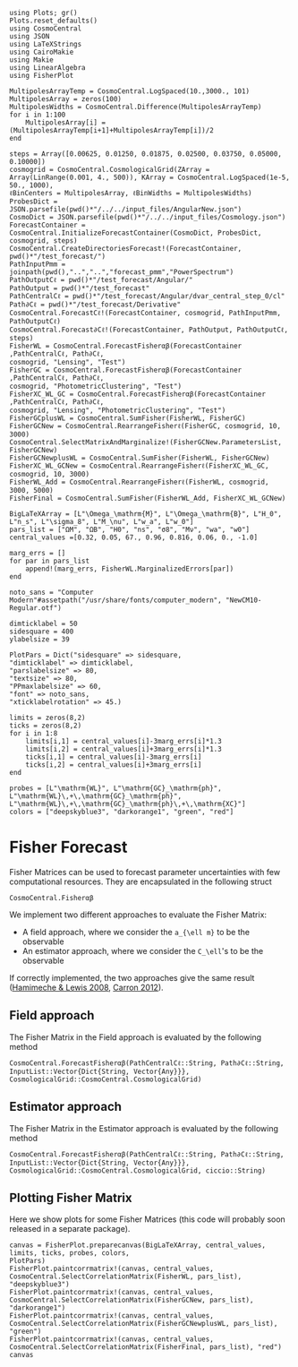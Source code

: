 ```@setup tutorial
using Plots; gr()
Plots.reset_defaults()
using CosmoCentral
using JSON
using LaTeXStrings
using CairoMakie
using Makie
using LinearAlgebra
using FisherPlot

MultipolesArrayTemp = CosmoCentral.LogSpaced(10.,3000., 101)
MultipolesArray = zeros(100)
MultipolesWidths = CosmoCentral.Difference(MultipolesArrayTemp)
for i in 1:100
    MultipolesArray[i] = (MultipolesArrayTemp[i+1]+MultipolesArrayTemp[i])/2
end

steps = Array([0.00625, 0.01250, 0.01875, 0.02500, 0.03750, 0.05000, 0.10000])
cosmogrid = CosmoCentral.CosmologicalGrid(ZArray =
Array(LinRange(0.001, 4., 500)), KArray = CosmoCentral.LogSpaced(1e-5, 50., 1000),
ℓBinCenters = MultipolesArray, ℓBinWidths = MultipolesWidths)
ProbesDict = JSON.parsefile(pwd()*"/../../input_files/AngularNew.json")
CosmoDict = JSON.parsefile(pwd()*"/../../input_files/Cosmology.json")
ForecastContainer = CosmoCentral.InitializeForecastContainer(CosmoDict, ProbesDict,
cosmogrid, steps)
CosmoCentral.CreateDirectoriesForecast!(ForecastContainer, pwd()*"/test_forecast/")
PathInputPmm = joinpath(pwd(),"..","..","forecast_pmm","PowerSpectrum")
PathOutputCℓ = pwd()*"/test_forecast/Angular/"
PathOutput = pwd()*"/test_forecast"
PathCentralCℓ = pwd()*"/test_forecast/Angular/dvar_central_step_0/cl"
Path∂Cℓ = pwd()*"/test_forecast/Derivative"
CosmoCentral.ForecastCℓ!(ForecastContainer, cosmogrid, PathInputPmm, PathOutputCℓ)
CosmoCentral.Forecast∂Cℓ!(ForecastContainer, PathOutput, PathOutputCℓ, steps)
FisherWL = CosmoCentral.ForecastFisherαβ(ForecastContainer ,PathCentralCℓ, Path∂Cℓ,
cosmogrid, "Lensing", "Test")
FisherGC = CosmoCentral.ForecastFisherαβ(ForecastContainer ,PathCentralCℓ, Path∂Cℓ,
cosmogrid, "PhotometricClustering", "Test")
FisherXC_WL_GC = CosmoCentral.ForecastFisherαβ(ForecastContainer ,PathCentralCℓ, Path∂Cℓ,
cosmogrid, "Lensing", "PhotometricClustering", "Test")
FisherGCplusWL = CosmoCentral.SumFisher(FisherWL, FisherGC)
FisherGCNew = CosmoCentral.RearrangeFisherℓ(FisherGC, cosmogrid, 10, 3000)
CosmoCentral.SelectMatrixAndMarginalize!(FisherGCNew.ParametersList, FisherGCNew)
FisherGCNewplusWL = CosmoCentral.SumFisher(FisherWL, FisherGCNew)
FisherXC_WL_GCNew = CosmoCentral.RearrangeFisherℓ(FisherXC_WL_GC, cosmogrid, 10, 3000)
FisherWL_Add = CosmoCentral.RearrangeFisherℓ(FisherWL, cosmogrid, 3000, 5000)
FisherFinal = CosmoCentral.SumFisher(FisherWL_Add, FisherXC_WL_GCNew)

BigLaTeXArray = [L"\Omega_\mathrm{M}", L"\Omega_\mathrm{B}", L"H_0", L"n_s", L"\sigma_8", L"M_\nu", L"w_a", L"w_0"]
pars_list = ["ΩM", "ΩB", "H0", "ns", "σ8", "Mν", "wa", "w0"]
central_values =[0.32, 0.05, 67., 0.96, 0.816, 0.06, 0., -1.0]

marg_errs = []
for par in pars_list
    append!(marg_errs, FisherWL.MarginalizedErrors[par])
end

noto_sans = "Computer Modern"#assetpath("/usr/share/fonts/computer_modern", "NewCM10-Regular.otf")

dimticklabel = 50
sidesquare = 400
ylabelsize = 39

PlotPars = Dict("sidesquare" => sidesquare,
"dimticklabel" => dimticklabel,
"parslabelsize" => 80,
"textsize" => 80,
"PPmaxlabelsize" => 60,
"font" => noto_sans,
"xticklabelrotation" => 45.)

limits = zeros(8,2)
ticks = zeros(8,2)
for i in 1:8
    limits[i,1] = central_values[i]-3marg_errs[i]*1.3
    limits[i,2] = central_values[i]+3marg_errs[i]*1.3
    ticks[i,1] = central_values[i]-3marg_errs[i]
    ticks[i,2] = central_values[i]+3marg_errs[i]
end

probes = [L"\mathrm{WL}", L"\mathrm{GC}_\mathrm{ph}",
L"\mathrm{WL}\,+\,\mathrm{GC}_\mathrm{ph}",
L"\mathrm{WL}\,+\,\mathrm{GC}_\mathrm{ph}\,+\,\mathrm{XC}"]
colors = ["deepskyblue3", "darkorange1", "green", "red"]
```

# Fisher Forecast

Fisher Matrices can be used to forecast parameter uncertainties with few computational
resources. They are encapsulated in the following struct
```@docs
CosmoCentral.Fisherαβ
```
We implement two different approaches to evaluate the Fisher Matrix:

- A field approach, where we consider the ``a_{\ell m}`` to be the observable
- An estimator approach, where we consider the ``C_\ell``'s to be the observable

If correctly implemented, the two approaches give the same result ([Hamimeche & Lewis 2008](https://arxiv.org/abs/0801.0554), [Carron 2012](https://arxiv.org/abs/1204.4724)).

## Field approach

The Fisher Matrix in the Field approach is evaluated by the following method

```@docs
CosmoCentral.ForecastFisherαβ(PathCentralCℓ::String, Path∂Cℓ::String,
InputList::Vector{Dict{String, Vector{Any}}},
CosmologicalGrid::CosmoCentral.CosmologicalGrid)
```

## Estimator approach

The Fisher Matrix in the Estimator approach is evaluated by the following method

```@docs
CosmoCentral.ForecastFisherαβ(PathCentralCℓ::String, Path∂Cℓ::String,
InputList::Vector{Dict{String, Vector{Any}}},
CosmologicalGrid::CosmoCentral.CosmologicalGrid, ciccio::String)
```

## Plotting Fisher Matrix
Here we show plots for some Fisher Matrices (this code will probably soon released in a
separate package).
```@example tutorial
canvas = FisherPlot.preparecanvas(BigLaTeXArray, central_values, limits, ticks, probes, colors,
PlotPars)
FisherPlot.paintcorrmatrix!(canvas, central_values,
CosmoCentral.SelectCorrelationMatrix(FisherWL, pars_list), "deepskyblue3")
FisherPlot.paintcorrmatrix!(canvas, central_values,
CosmoCentral.SelectCorrelationMatrix(FisherGCNew, pars_list), "darkorange1")
FisherPlot.paintcorrmatrix!(canvas, central_values,
CosmoCentral.SelectCorrelationMatrix(FisherGCNewplusWL, pars_list), "green")
FisherPlot.paintcorrmatrix!(canvas, central_values,
CosmoCentral.SelectCorrelationMatrix(FisherFinal, pars_list), "red")
canvas
```
